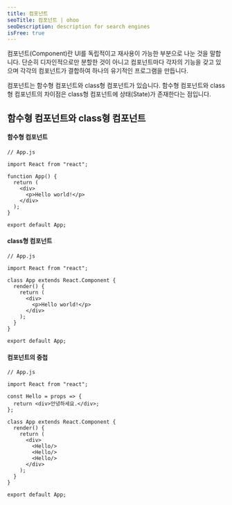 ```yaml
---
title: 컴포넌트
seoTitle: 컴포넌트 | ohoo
seoDescription: description for search engines
isFree: true
---
```




컴포넌트(Component)란 UI를 독립적이고 재사용이 가능한 부분으로 나눈 것을 말합니다. 단순히 디자인적으로만 분할한 것이 아니고 컴포넌트마다 각자의 기능을 갖고 있으며 각각의 컴포넌트가 결합하여 하나의 유기적인 프로그램을 만듭니다. 

컴포넌트는 함수형 컴포넌트와 class형 컴포넌트가 있습니다. 함수형 컴포넌트와 class형 컴포넌트의 차이점은 class형 컴포넌트에 상태(State)가 존재한다는 점입니다.


## 함수형 컴포넌트와 class형 컴포넌트
#### 함수형 컴포넌트
```
// App.js

import React from "react";

function App() {
  return (
    <div>
      <p>Hello world!</p>
    </div>
  );
}

export default App;
```

#### class형 컴포넌트    
```
// App.js

import React from "react";

class App extends React.Component {
  render() {
    return (
      <div>
        <p>Hello world!</p>
      </div>
    );
  }
}

export default App;
```





#### 컴포넌트의 중첩
```
// App.js

import React from "react";

const Hello = props => {
  return <div>안녕하세요.</div>;
};

class App extends React.Component {
  render() {
    return (
      <div>
        <Hello/>
        <Hello/>
        <Hello/>
      </div>
    );
  }
}

export default App;
```

